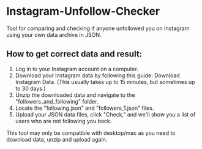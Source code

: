 # Instagram-Unfollow-Checker
Tool for comparing and checking if anyone unfollowed you on Instagram using your own data archive in JSON.

## How to get correct data and result:

1. Log in to your Instagram account on a computer.
2. Download your Instagram data by following this guide: Download Instagram Data. (This usually takes up to 15 minutes, but sometimes up to 30 days.)
3. Unzip the downloaded data and navigate to the "followers_and_following" folder.
4. Locate the "following.json" and "followers_1.json" files.
5. Upload your JSON data files, click "Check," and we'll show you a list of users who are not following you back.

This tool may only be compatible with desktop/mac as you need to download data, unzip and upload again.
